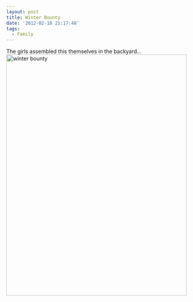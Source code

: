 ```yaml
---
layout: post
title: Winter Bounty
date: '2012-02-18 21:17:48'
tags:
  - Family
---
```


The girls assembled this themselves in the backyard...
<br/><a href="http://www.flickr.com/photos/thenobot/6898486969/" title="winter bounty by thenobot, on Flickr"><img src="https://farm8.staticflickr.com/7055/6898486969_3c8947ccfc_z.jpg" width="478" height="640" alt="winter bounty"></a>
